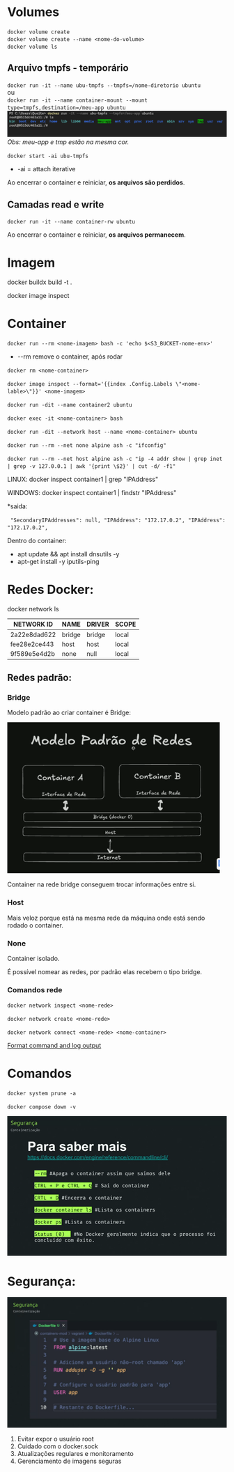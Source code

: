 # Volumes

`docker volume create`<br>
`docker volume create --name <nome-do-volume>`<br>
`docker volume ls`

## Arquivo tmpfs - temporário

`docker run -it --name ubu-tmpfs --tmpfs=/nome-diretorio ubuntu`<br>
ou<br>
`docker run -it --name container-mount --mount type=tmpfs,destination=/meu-app ubuntu`
![alt text]({A12A49F0-A32A-4426-9E7C-5F81AC40D0CD}.png)
*Obs: meu-app e tmp estão na mesma cor.*

`docker start -ai ubu-tmpfs`<br>
* -ai = attach iterative

Ao encerrar o container e reiniciar, **os arquivos são perdidos**.

## Camadas read e write

`docker run -it --name container-rw ubuntu`

Ao encerrar o container e reiniciar, **os arquivos permanecem**.

# Imagem

docker buildx build -t <nome-imagem> .

docker image inspect <nome-imagem>

# Container

`docker run --rm <nome-imagem> bash -c 'echo $<S3_BUCKET-nome-env>'`
  * --rm remove o container, após rodar

`docker rm <nome-container>`

`docker image inspect --format='{{index .Config.Labels \"<nome-lable>\"}}' <nome-imagem>`

`docker run -dit --name container2 ubuntu`

`docker exec -it <nome-container> bash`

`docker run -dit --network host --name <nome-container> ubuntu`

`docker run --rm --net none alpine ash -c "ifconfig"`

`docker run --rm --net host alpine ash -c "ip -4 addr show | grep inet | grep -v 127.0.0.1 | awk '{print \$2}' | cut -d/ -f1"`

LINUX:
docker inspect container1 | grep "IPAddress"

WINDOWS:
docker inspect container1 | findstr "IPAddress"

 *saida:

  ` "SecondaryIPAddresses": null,
    "IPAddress": "172.17.0.2",
    "IPAddress": "172.17.0.2",`

Dentro do container:
* apt update && apt install dnsutils -y
* apt-get install -y iputils-ping


# Redes Docker:

 docker network ls

| NETWORK ID   |  NAME  |    DRIVER  |  SCOPE |
|------------- |--------|------------|--------|
|2a22e8dad622 |  bridge  |  bridge  |  local  |
|fee28e2ce443 |   host   |   host   |   local |
|9f589e5e4d2b |  none    |  null    |  local  |

## Redes padrão:

### Bridge

Modelo padrão ao criar container é Bridge:

 ![alt text]({C9527272-5DA3-4E2B-A1FB-6D7DA835A725}.png)

 Container na rede bridge conseguem trocar informações entre si.

### Host

Mais veloz porque está na mesma rede da máquina onde está sendo rodado o container.

### None

Container isolado.

É possível nomear as redes, por padrão elas recebem o tipo bridge.

### Comandos rede

`docker network inspect <nome-rede>`

`docker network create <nome-rede>`

`docker network connect <nome-rede> <nome-container>`


[Format command and log output](https://docs.docker.com/engine/cli/formatting/)

# Comandos

`docker system prune -a`

`docker compose down -v`

![alt text]({E0CF9F31-EB1B-4F74-9B9C-2298288E9E1F}.png)

# Segurança:
![alt text]({12DEAF41-7CBA-4055-9B7C-9BFD2C9784EE}.png)

1. Evitar expor o usuário root
2. Cuidado com o docker.sock
3. Atualizações regulares e monitoramento
4. Gerenciamento de imagens seguras
